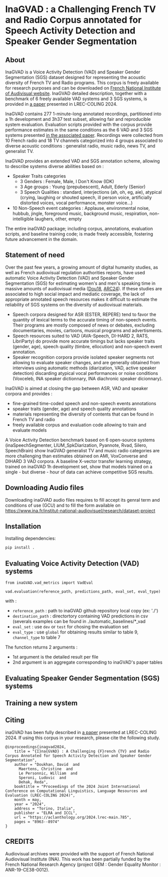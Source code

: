 # InaGVAD : a Challenging French TV and Radio Corpus annotated for Speech Activity Detection and Speaker Gender Segmentation

## About
InaGVAD is a Voice Activity Detection (VAD) and Speaker Gender Segmentation (SGS) dataset designed for representing the acoustic diversity of French TV and Radio programs.
This corpus is freely available for research purposes and can be downloaded on [French National Institute of Audivisual website](https://www.ina.fr/institut-national-audiovisuel/research/dataset-project).
InaGVAD detailed description, together with a benchmark of 6 freely available VAD systems and 3 SGS systems, is provided in [a paper](#citing) presented in LREC-COLING 2024.



InaGVAD contains 277 1-minute-long annotated recordings, partitioned into a 1h development and 3h37 test subset, allowing fair and reproducible system evaluation.
Evaluation scripts provided with the corpus provide performance estimates in the same conditions as the 6 VAD and 3 SGS systems presented [in the associated paper](#citing).
Recordings were collected from 10 French radio and 18 TV channels categorized into 4 groups associated to diverse acoustic conditions : generalist radio, music radio, news TV, and generalist TV.



InaGVAD provides an extended VAD and SGS annotation scheme, allowing to describe systems diverse abilities based on :
* Speaker Traits categories
  * 3 Genders : Female, Male, I Don't Know (IDK)
  * 3 Age groups : Young (prepubescent), Adult, Ederly (Senior)
  * 3 Speech Qualities : standard, interjections (ah, oh, eg, aie), atypical (crying, laughing or shouted speech, ill person voice, artificially distorted voices, vocal performance, monster voice...)
* 10 Non-Speech event categories : Applause, environmental noise, hubbub, jingle, foreground music, background music, respiration, non-intelligible laughers, other, empty


The entire inaGVAD package; including corpus, annotations, evaluation scripts, and baseline training code; is made freely accessible, fostering future advancement in the domain.



[comment]: <> (Keywords, Voice Activity Detection, Speaker Gender Segmentation, Audiovisual Speech Resource, Speaker Traits, Speech Overlap, Benchmark, X-vector, Gender Representation in the Media)

## Statement of need

Over the past few years, a growing amount of digital humanity studies, as well as French audiovisual regulation authorities reports, have used automatic Voice Activity Detection (VAD) and Speaker Gender Segmentation (SGS) for estimating women's and men's speaking time in massive amounts of audiovisual media ([Dou18](https://doi.org/10.18146/2213-0969.2018.jethc156), [ARC24](https://www.arcom.fr/sites/default/files/2024-03/Arcom%20-%20Rapport%20repr%C3%A9sentation%20femmes%202023.pdf)).
If these studies are associated to high social impact and mediatic coverage, the lack of appropriate annotated speech resources makes it difficult to estimate the reliability of SGS systems on the diversity of audiovisual materials.

* Speech corpora designed for ASR (ESTER, REPERE) tend to favor the quantity of lexical terms to the accurate timing of non-speech events. Their programs are mostly composed of news or debates, excluding documentaries, movies, cartoons, musical programs and advertisments.
* Speech resources suited to VAD (AVA-Speech, DI-HARD 2, RATS, LibriParty) do provide more accurate timings but lacks speaker traits (gender, age), speech quality (timbre, ellocution) and non-speech event annotation.
* Speaker recognition corpora provide isolated speaker segments not allowing to evaluate speaker changes, and are generally obtained from interviews using automatic methods (diarization, VAD, active speaker detection) discarding atypical vocal performances or noise conditions (Voxceleb, INA speaker dictionnary, INA diachronic speaker dicionnary).

InaGVAD is aimed at closing the gap between ASR, VAD and speaker corpora and provides :
* fine-grained time-coded speech and non-speech events annotations
* speaker traits (gender, age) and speech quality annotations
* materials representing the diversity of contents that can be found in French TV and radio
* freely available corpus and evaluation code allowing to train and evaluate models

A Voice Activity Detection benchmark based on 6 open-source systems (inaSpeechSegmenter, LIUM_SpkDiarization, Pyannote, Rvad, Silero, SpeechBrain) show InaGVAD generalist TV and music radio categories are more challenging than estimates obtained on AMI, VoxConverse and DIHARD 3 VAD corpora.
A baseline X-vector transfer learning strategy, trained on inaGVAD 1h development set, show that models trained on a single - but diverse - hour of data can achieve competitive SGS results.


## Downloading Audio files

Downloading inaGVAD audio files requires to fill accept its genral term and conditions of use (GCU) and to fill the form available on https://www.ina.fr/institut-national-audiovisuel/research/dataset-project


## Installation

Installing dependencies:
```bash
pip install .
```

## Evaluating Voice Activity Detection (VAD) systems

```
from inaGVAD.vad_metrics import VadEval

vad.evaluation(reference_path, predictions_path, eval_set, eval_type)
```

with :
* `reference_path` : path to inaGVAD github repository local copy (ex: './')
* `destination_path` : directortory containing VAD predictions in csv (severals examples can be found in ./automatic_baselines/*_vad
* `eval_set` : use `dev` or `test` for chosing the evaluation set
* `eval_type` : use `global` for obtaining results similar to table 9, `channel_type` to table 7

The function returns 2 arguments :
* 1st argument is the detailed result per file
* 2nd argument is an aggregate corresponding to inaGVAD's paper tables

## Evaluating Speaker Gender Segmentation (SGS) systems

## Training a new system


## Citing

inaGVAD has been fully described in [a paper](https://aclanthology.org/2024.lrec-main.785) presented at LREC-COLING 2024.
If using this corpus in your research, please cite the following study.

```
@inproceedings{inagvad2024,
    title = "{I}na{GVAD} : A Challenging {F}rench {TV} and Radio Corpus Annotated for Speech Activity Detection and Speaker Gender Segmentation",
    author = "Doukhan, David  and
      Maertens, Christine  and
      Le Personnic, William  and
      Speroni, Ludovic  and
      Dehak, Reda",
    booktitle = "Proceedings of the 2024 Joint International Conference on Computational Linguistics, Language Resources and Evaluation (LREC-COLING 2024)",
    month = may,
    year = "2024",
    address = "Torino, Italia",
    publisher = "ELRA and ICCL",
    url = "https://aclanthology.org/2024.lrec-main.785",
    pages = "8963--8974"
}

```

## CREDITS
Audiovisual archives were provided with the support of French National Audiovisual Institute (INA).
This work has been partially funded by the French National Research Agency (project GEM : Gender Equality Monitor : ANR-19-CE38-0012).

